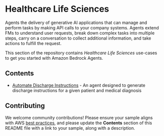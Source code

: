 # Healthcare Life Sciences

Agents the delivery of generative AI applications that can manage and perform tasks by making API calls to your company systems. Agents extend FMs to understand user requests, break down complex tasks into multiple steps, carry on a conversation to collect additional information, and take actions to fulfill the request.

This section of the repository contains *Healthcare Life Sciences* use-cases to get you started with Amazon Bedrock Agents.

## Contents

- [Automate Discharge Instructions](automate-discharge-instructions) - An agent designed to generate discharge instructions for a given patient and medical diagnosis


## Contributing

We welcome community contributions! Please ensure your sample aligns with AWS [best practices](https://aws.amazon.com/architecture/well-architected/), and please update the **Contents** section of this README file with a link to your sample, along with a description.
